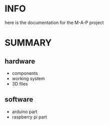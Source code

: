 # INFO
here is the documentation for the M-A-P project

# SUMMARY

## hardware
- components
- working system
- 3D files

## software
- arduino part
- raspberry pi part
